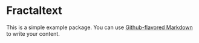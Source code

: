 # Fractaltext

This is a simple example package. You can use
[Github-flavored Markdown](https://guides.github.com/features/mastering-markdown/)
to write your content.
